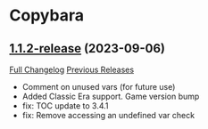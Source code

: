 # Copybara

## [1.1.2-release](https://github.com/MickeyPickey/Copybara/tree/1.1.2-release) (2023-09-06)
[Full Changelog](https://github.com/MickeyPickey/Copybara/compare/1.1.0-release...1.1.2-release) [Previous Releases](https://github.com/MickeyPickey/Copybara/releases)

- Comment on unused vars (for future use)  
- Added Classic Era support. Game version bump  
- fix: TOC update to 3.4.1  
- fix: Remove accessing an undefined var check  

